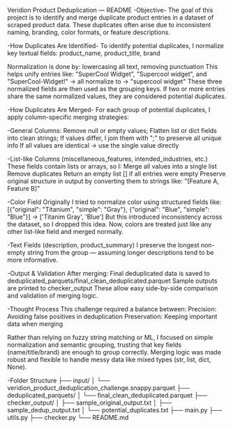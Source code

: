   Veridion Product Deduplication — README
-Objective-
  The goal of this project is to identify and merge duplicate product entries in a dataset of scraped product data. These duplicates often arise due to inconsistent naming, branding, color formats, or feature descriptions.

-How Duplicates Are Identified-
  To identify potential duplicates, I normalize key textual fields: product_name, product_title, brand

  Normalization is done by: lowercasing all text, removing punctuation
  This helps unify entries like: "SuperCool Widget", "Supercool widget", and "SuperCool-Widget!" -> all normalize to -> "supercool widget"
  These three normalized fields are then used as the grouping keys. If two or more entries share the same normalized values, they are considered potential duplicates.

-How Duplicates Are Merged-
  For each group of potential duplicates, I apply column-specific merging strategies:
  
  -General Columns:
    Remove null or empty values; Flatten list or dict fields into clean strings;
    If values differ, I join them with ";" to preserve all unique info
    If all values are identical → use the single value directly

  -List-like Columns (miscellaneous_features, intended_industries, etc.)
    These fields contain lists or arrays, so I:
    Merge all values into a single list
    Remove duplicates
    Return an empty list [] if all entries were empty
    Preserve original structure in output by converting them to strings like:
    "[Feature A, Feature B]"

  -Color Field
    Originally I tried to normalize color using structured fields like:
    [{"original": "Titanium", "simple": "Gray"}, {"original": "Blue", "simple": "Blue"}] -> ['Titanim Gray', 'Blue']
    But this introduced inconsistency across the dataset, so I dropped this idea.
    Now, colors are treated just like any other list-like field and merged normally.

  -Text Fields (description, product_summary)
    I preserve the longest non-empty string from the group — assuming longer descriptions tend to be more informative.

-Output & Validation
  After merging:
    Final deduplicated data is saved to deduplicated_parquets/final_clean_deduplicated.parquet
    Sample outputs are printed to checker_output
    These allow easy side-by-side comparison and validation of merging logic.

-Thought Process
  This challenge required a balance between:
  Precision: Avoiding false positives in deduplication
  Preservation: Keeping important data when merging

  Rather than relying on fuzzy string matching or ML, I focused on simple normalization and semantic grouping,
  trusting that key fields (name/title/brand) are enough to group correctly. Merging logic was made robust and flexible to handle
  messy data like mixed types (str, list, dict, None).

-Folder Structure
├── input/
│   └── veridion_product_deduplication_challenge.snappy.parquet
├── deduplicated_parquets/
│   └── final_clean_deduplicated.parquet
├── checker_output/
│   ├── sample_original_output.txt
│   ├── sample_dedup_output.txt
│   └── potential_duplicates.txt
├── main.py
├── utils.py
├── checker.py
└── README.md
